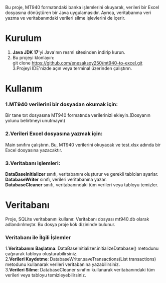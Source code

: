 Bu proje, MT940 formatındaki banka işlemlerini okuyarak, verileri bir Excel dosyasına dönüştüren bir Java uygulamasıdır. Ayrıca, veritabanına veri yazma ve veritabanındaki verileri silme işlevlerini de içerir.


# Kurulum

1. **Java JDK 17**'yi Java'nın resmi sitesinden indirip kurun.
2. Bu projeyi klonlayın:                  
   git clone https://github.com/enesaksoy250/mt940-to-excel.git  
3.Projeyi IDE'nizde açın veya terminal üzerinden çalıştırın.

# Kullanım

### 1.MT940 verilerini bir dosyadan okumak için:  

  Bir tane txt dosyasına MT940 formatında verilerinizi ekleyin.(Dosyanın yolunu belirtmeyi unutmayın)

### 2.Verileri Excel dosyasına yazmak için:  

  Main sınıfını çalıştırın. Bu, MT940 verilerini okuyacak ve test.xlsx adında bir Excel dosyasına yazacaktır.

### 3.Veritabanı işlemleri:  

  **DataBaseInitializer** sınıfı, veritabanını oluşturur ve gerekli tabloları ayarlar.  
  **DatabaseWriter** sınıfı, verileri veritabanına yazar.  
  **DatabaseCleaner** sınıfı, veritabanındaki tüm verileri veya tabloyu temizler.  

# Veritabanı  

  Proje, SQLite veritabanını kullanır. Veritabanı dosyası mt940.db olarak adlandırılmıştır. Bu dosya proje kök dizininde bulunur.

### Veritabanı ile İlgili İşlemler  

  1.**Veritabanını Başlatma**: DataBaseInitializer.initializeDatabase() metodunu çağırarak tabloyu oluşturabilirsiniz.   
  2.**Verileri Kaydetme**: DatabaseWriter.saveTransactions(List<MT940Transaction> transactions) metodunu kullanarak verileri veritabanına yazabilirsiniz.  
  3.**Verileri Silme**: DatabaseCleaner sınıfını kullanarak veritabanındaki tüm verileri veya tabloyu temizleyebilirsiniz.
